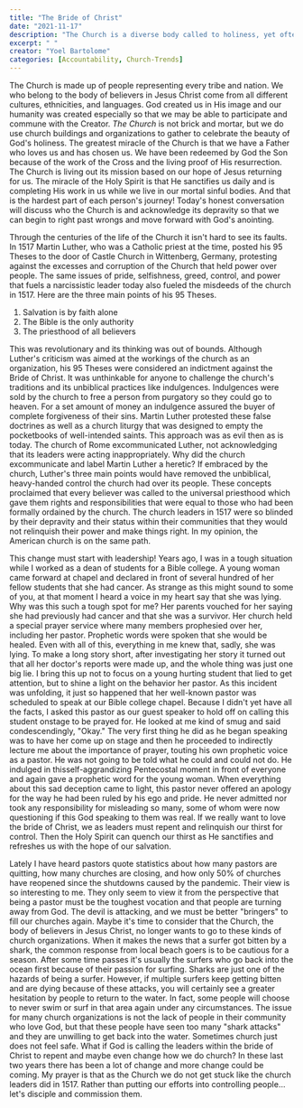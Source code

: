 ```yaml
---
title: "The Bride of Christ"
date: "2021-11-17"
description: "The Church is a diverse body called to holiness, yet often marred by pride and control. This article challenges leaders to repent, relinquish power, and pursue true spiritual renewal."
excerpt: " "
creator: "Yoel Bartolome"
categories: [Accountability, Church-Trends]
---
```


The Church is made up of people representing every tribe and nation. We who belong to the body of believers in Jesus Christ come from all different cultures, ethnicities, and languages. God created us in His image and our humanity was created especially so that we may be able to participate and commune with the Creator. *The Church* is not brick and mortar, but we do use church buildings and organizations to gather to celebrate the beauty of God's holiness. The greatest miracle of the Church is that we have a Father who loves us and has chosen us. We have been redeemed by God the Son because of the work of the Cross and the living proof of His resurrection. The Church is living out its mission based on our hope of Jesus returning for us. The miracle of the Holy Spirit is that He sanctifies us daily and is completing His work in us while we live in our mortal sinful bodies. And that is the hardest part of each person's journey! Today's honest conversation will discuss who the Church is and acknowledge its depravity so that we can begin to right past wrongs and move forward with God's anointing.

Through the centuries of the life of the Church it isn't hard to see its faults. In 1517 Martin Luther, who was a Catholic priest at the time, posted his 95 Theses to the door of Castle Church in Wittenberg, Germany, protesting against the excesses and corruption of the Church that held power over people. The same issues of pride, selfishness, greed, control, and power that fuels a narcissistic leader today also fueled the misdeeds of the church in 1517. Here are the three main points of his 95 Theses.

1. Salvation is by faith alone
2. The Bible is the only authority
3. The priesthood of all believers

This was revolutionary and its thinking was out of bounds. Although Luther's criticism was aimed at the workings of the church as an organization, his 95 Theses were considered an indictment against the Bride of Christ. It was unthinkable for anyone to challenge the church's traditions and its unbiblical practices like indulgences. Indulgences were sold by the church to free a person from purgatory so they could go to heaven. For a set amount of money an indulgence assured the buyer of complete forgiveness of their sins. Martin Luther protested these false doctrines as well as a church liturgy that was designed to empty the pocketbooks of well-intended saints. This approach was as evil then as is today. The church of Rome excommunicated Luther, not acknowledging that its leaders were acting inappropriately. Why did the church excommunicate and label Martin Luther a heretic? If embraced by the church, Luther's three main points would have removed the unbiblical, heavy-handed control the church had over its people. These concepts proclaimed that every believer was called to the universal priesthood which gave them rights and responsibilities that were equal to those who had been formally ordained by the church. The church leaders in 1517 were so blinded by their depravity and their status within their communities that they would not relinquish their power and make things right. In my opinion, the American church is on the same path.

This change must start with leadership! Years ago, I was in a tough situation while I worked as a dean of students for a Bible college. A young woman came forward at chapel and declared in front of several hundred of her fellow students that she had cancer. As strange as this might sound to some of you, at that moment I heard a voice in my heart say that she was lying. Why was this such a tough spot for me? Her parents vouched for her saying she had previously had cancer and that she was a survivor. Her church held a special prayer service where many members prophesied over her, including her pastor. Prophetic words were spoken that she would be healed. Even with all of this, everything in me knew that, sadly, she was lying. To make a long story short, after investigating her story it turned out that all her doctor's reports were made up, and the whole thing was just one big lie. I bring this up not to focus on a young hurting student that lied to get attention, but to shine a light on the behavior her pastor. As this incident was unfolding, it just so happened that her well-known pastor was scheduled to speak at our Bible college chapel. Because I didn't yet have all the facts, I asked this pastor as our guest speaker to hold off on calling this student onstage to be prayed for. He looked at me kind of smug and said condescendingly, "Okay." The very first thing he did as he began speaking was to have her come up on stage and then he proceeded to indirectly lecture me about the importance of prayer, touting his own prophetic voice as a pastor. He was not going to be told what he could and could not do. He indulged in thisself-aggrandizing Pentecostal moment in front of everyone and again gave a prophetic word for the young woman. When everything about this sad deception came to light, this pastor never offered an apology for the way he had been ruled by his ego and pride. He never admitted nor took any responsibility for misleading so many, some of whom were now questioning if this God speaking to them was real. If we really want to love the bride of Christ, we as leaders must repent and relinquish our thirst for control. Then the Holy Spirit can quench our thirst as He sanctifies and refreshes us with the hope of our salvation.

Lately I have heard pastors quote statistics about how many pastors are quitting, how many churches are closing, and how only 50% of churches have reopened since the shutdowns caused by the pandemic. Their view is so interesting to me. They only seem to view it from the perspective that being a pastor must be the toughest vocation and that people are turning away from God. The devil is attacking, and we must be better "bringers" to fill our churches again. Maybe it's time to consider that the Church, the body of believers in Jesus Christ, no longer wants to go to these kinds of church organizations. When it makes the news that a surfer got bitten by a shark, the common response from local beach goers is to be cautious for a season. After some time passes it's usually the surfers who go back into the ocean first because of their passion for surfing. Sharks are just one of the hazards of being a surfer. However, if multiple surfers keep getting bitten and are dying because of these attacks, you will certainly see a greater hesitation by people to return to the water. In fact, some people will choose to never swim or surf in that area again under any circumstances. The issue for many church organizations is not the lack of people in their community who love God, but that these people have seen too many "shark attacks" and they are unwilling to get back into the water. Sometimes church just does not feel safe. What if God is calling the leaders within the bride of Christ to repent and maybe even change how we do church? In these last two years there has been a lot of change and more change could be coming. My prayer is that as the Church we do not get stuck like the church leaders did in 1517. Rather than putting our efforts into controlling people… let's disciple and commission them.